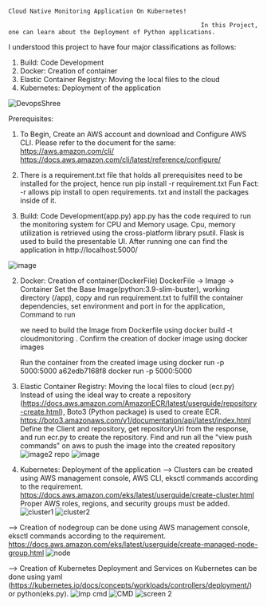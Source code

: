                                                                      Cloud Native Monitoring Application On Kubernetes!

                                                          In this Project, one can learn about the Deployment of Python applications.

I understood this project to have four major classifications as follows:
1. Build: Code Development
2. Docker: Creation of container
3. Elastic Container Registry: Moving the local files to the cloud
4. Kubernetes: Deployment of the application

![DevopsShree](https://github.com/DevOpsShree/cloud_monitoring/assets/125661746/8ec2bd35-4674-462d-9197-7c370b31e327)

Prerequisites: 
1. To Begin, Create an AWS account and download and Configure AWS CLI. Please refer to the document for the same:
https://aws.amazon.com/cli/
https://docs.aws.amazon.com/cli/latest/reference/configure/

2. There is a requirement.txt file that holds all prerequisites need to be installed for the project, hence run 
pip install -r requirement.txt
Fun Fact: -r allows pip install to open requirements. txt and install the packages inside of it.

1. Build: Code Development(app.py)
   app.py has the code required to run the monitoring system for CPU and Memory usage. Cpu, memory utilization is retrieved using the cross-platform library psutil. Flask is used to build the presentable UI.
   After running one can find the application in http://localhost:5000/

![image](https://github.com/DevOpsShree/cloud_monitoring/assets/125661746/b962cef4-a6d3-4819-ba4d-3db10fc1d7d0)

2. Docker: Creation of container(DockerFile)
   DockerFile -> Image -> Container
     Set the Base Image(python:3.9-slim-buster), working directory (/app), copy and run requirement.txt to fulfill the container dependencies, set environment and port in for the application,
     Command to run
   
   we need to build the Image from Dockerfile using
       docker build -t cloudmonitoring .
   Confirm the creation of docker image using
       docker images

   Run the container from the created image using
     docker run -p 5000:5000 a62edb7168f8
     docker run -p 5000:5000 <imageId>

3.  Elastic Container Registry: Moving the local files to cloud (ecr.py)
   Instead of using the ideal way to create a repository (https://docs.aws.amazon.com/AmazonECR/latest/userguide/repository-create.html), Boto3 (Python package) is used to create ECR.
   https://boto3.amazonaws.com/v1/documentation/api/latest/index.html
   Define the Client and repository, get repositoryUri from the response, and run ecr.py to create the repository.
   Find and run all the "view push commands" on aws to push the image into the created repository
   ![image2 repo](https://github.com/DevOpsShree/cloud_monitoring/assets/125661746/274a0148-421d-4f55-bd52-82ba50162ea5)
   ![image](https://github.com/DevOpsShree/cloud_monitoring/assets/125661746/15cfc119-2d17-4d5d-8e6c-23851c2644f7)


5.  Kubernetes: Deployment of the application
   --> Clusters can be created using AWS management console, AWS CLI, eksctl commands according to the requirement. 
    https://docs.aws.amazon.com/eks/latest/userguide/create-cluster.html
    Proper AWS roles, regions, and security groups must be added.
    ![cluster1](https://github.com/DevOpsShree/cloud_monitoring/assets/125661746/61e884cd-8cd6-49ee-9c6d-4b47a3086291)
    ![cluster2](https://github.com/DevOpsShree/cloud_monitoring/assets/125661746/1bd76b69-ac80-41ce-a1aa-941748656007)


   --> Creation of nodegroup can be done using AWS management console, eksctl commands according to the requirement. 
    https://docs.aws.amazon.com/eks/latest/userguide/create-managed-node-group.html
    ![node](https://github.com/DevOpsShree/cloud_monitoring/assets/125661746/20ea6311-ee76-4988-a628-74909346affc)

   
   --> Creation of Kubernetes Deployment and Services on Kubernetes can be done using yaml (https://kubernetes.io/docs/concepts/workloads/controllers/deployment/) or python(eks.py).
    ![imp cmd](https://github.com/DevOpsShree/cloud_monitoring/assets/125661746/fb0a9bf8-bca7-4734-ae56-d2c1663d38c4)
    ![CMD](https://github.com/DevOpsShree/cloud_monitoring/assets/125661746/0620c354-cadb-4f28-a6ac-e3103b1e3235)
    ![screen 2](https://github.com/DevOpsShree/cloud_monitoring/assets/125661746/cb79149f-de77-40a9-b122-9c925445bf44)


   
   
   
   
